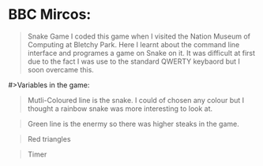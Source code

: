 # BBC Mircos:
>Snake Game
> I coded this game when I visited the Nation Museum of Computing at Bletchy Park.
> Here I learnt about the command line interface and programes a game on Snake on it.
> It was difficult at first due to the fact I was use to the standard QWERTY keybaord but I soon overcame this.

#>Variables in the game:
  >Mutli-Coloured line is the snake. I could of chosen any colour but I thought a rainbow snake was more interesting to look at.

  >Green line is the enermy so there was higher steaks in the game. 

  >Red triangles

  >Timer
